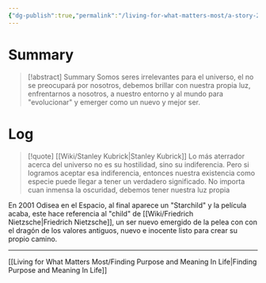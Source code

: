 ```yaml
---
{"dg-publish":true,"permalink":"/living-for-what-matters-most/a-story-2001-a-space-odyssey/"}
---
```


# Summary
>[!abstract] Summary
> Somos seres irrelevantes para el universo, el no se preocupará por nosotros, debemos brillar con nuestra propia luz, enfrentarnos a nosotros, a nuestro entorno y al mundo para "evolucionar" y emerger como un nuevo y mejor ser.

# Log
> [!quote] [[Wiki/Stanley Kubrick\|Stanley Kubrick]]
> Lo más aterrador acerca del universo no es su hostilidad, sino su indiferencia. Pero si logramos aceptar esa indiferencia, entonces nuestra existencia como especie puede llegar a tener un verdadero significado. No importa cuan inmensa la oscuridad, debemos tener nuestra luz propia

En 2001 Odisea en el Espacio, al final aparece un "Starchild" y la película acaba, este hace referencia al "child" de [[Wiki/Friedrich Nietzsche\|Friedrich Nietzsche]], un ser nuevo emergido de la pelea con con el dragón de los valores antiguos, nuevo e inocente listo para crear su propio camino.

---
[[Living for What Matters Most/Finding Purpose and Meaning In Life\|Finding Purpose and Meaning In Life]]
